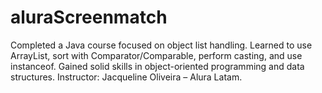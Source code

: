 # aluraScreenmatch
Completed a Java course focused on object list handling. Learned to use ArrayList, sort with Comparator/Comparable, perform casting, and use instanceof. Gained solid skills in object-oriented programming and data structures. Instructor: Jacqueline Oliveira – Alura Latam.
